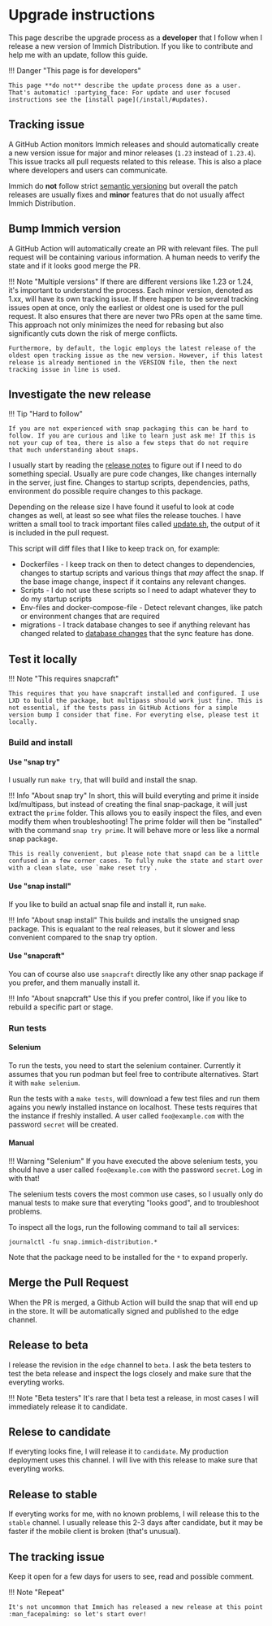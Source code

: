 # Upgrade instructions

This page describe the upgrade process as a **developer** that I follow when I release a new version of Immich Distribution. If you like to contribute and help me with an update, follow this guide.

!!! Danger "This page is for developers"

    This page **do not** describe the update process done as a user. That's automatic! :partying_face: For update and user focused instructions see the [install page](/install/#updates).

## Tracking issue

A GitHub Action monitors Immich releases and should automatically create a new version issue for major and minor releases (`1.23` instead of `1.23.4`). This issue tracks all pull requests related to this release. This is also a place where developers and users can communicate.

Immich do **not** follow strict [semantic versioning](https://semver.org/) but overall the patch releases are usually fixes and **minor** features that do not usually affect Immich Distribution.

## Bump Immich version

A GitHub Action will automatically create an PR with relevant files.
The pull request will be containing various information. A human needs to verify the state and if it looks good merge the PR.

!!! Note "Multiple versions"
    If there are different versions like 1.23 or 1.24, it's important to understand the process. Each minor version, denoted as 1.xx, will have its own tracking issue. If there happen to be several tracking issues open at once, only the earliest or oldest one is used for the pull request. It also ensures that there are never two PRs open at the same time. This approach not only minimizes the need for rebasing but also significantly cuts down the risk of merge conflicts.

    Furthermore, by default, the logic employs the latest release of the oldest open tracking issue as the new version. However, if this latest release is already mentioned in the VERSION file, then the next tracking issue in line is used.

## Investigate the new release

!!! Tip "Hard to follow"

    If you are not experienced with snap packaging this can be hard to follow. If you are curious and like to learn just ask me! If this is not your cup of tea, there is also a few steps that do not require that much understanding about snaps.

I usually start by reading the [release notes](https://github.com/immich-app/immich/releases) to figure out if I need to do something special. Usually are pure code changes, like changes internally in the server, just fine. Changes to startup scripts, dependencies, paths, environment do possible require changes to this package.

Depending on the release size I have found it useful to look at code changes as well, at least so see what files the release touches. I have written a small tool to track important files called [update.sh](https://github.com/nsg/immich-distribution/blob/master/update.sh), the output of it is included in the pull request.

This script will diff files that I like to keep track on, for example:

* Dockerfiles - I keep track on then to detect changes to dependencies, changes to startup scripts and various things that _may_ affect the snap. If the base image change, inspect if it contains any relevant changes.
* Scripts - I do not use these scripts so I need to adapt whatever they to do my startup scripts
* Env-files and docker-compose-file - Detect relevant changes, like patch or environment changes that are required
* migrations - I track database changes to see if anything relevant has changed related to [database changes](https://github.com/nsg/immich-distribution/blob/master/src/etc/modify-db.sql) that the sync feature has done.

## Test it locally

!!! Note "This requires snapcraft"

    This requires that you have snapcraft installed and configured. I use LXD to build the package, but multipass should work just fine. This is not essential, if the tests pass in GitHub Actions for a simple version bump I consider that fine. For everyting else, please test it locally.

### Build and install

#### Use "snap try"

I usually run `make try`, that will build and install the snap.

!!! Info "About snap try"
    In short, this will build everyting and prime it inside lxd/multipass, but instead of creating the final snap-package, it will just extract the `prime` folder. This allows you to easily inspect the files, and even modify them when troubleshooting! The prime folder will then be "installed" with the command `snap try prime`. It will behave more or less like a normal snap package.

    This is really convenient, but please note that snapd can be a little confused in a few corner cases. To fully nuke the state and start over with a clean slate, use `make reset try`.

#### Use "snap install"

If you like to build an actual snap file and install it, run `make`.

!!! Info "About snap install"
    This builds and installs the unsigned snap package. This is equalant to the real releases, but it slower and less convenient compared to the snap try option.

#### Use "snapcraft"

You can of course also use `snapcraft` directly like any other snap package if you prefer, and them manually install it.

!!! Info "About snapcraft"
    Use this if you prefer control, like if you like to rebuild a specific part or stage.

### Run tests

#### Selenium

To run the tests, you need to start the selenium container. Currently it assumes that you run podman but feel free to contribute alternatives. Start it with `make selenium`.

Run the tests with a `make tests`, will download a few test files and run them agains you newly installed instance on localhost. These tests requires that the instance if freshly installed. A user called `foo@example.com` with the password `secret` will be created.

#### Manual

!!! Warning "Selenium"
    If you have executed the above selenium tests, you should have a user called `foo@example.com` with the password `secret`. Log in with that!

The selenium tests covers the most common use cases, so I usually only do manual tests to make sure that everyting "looks good", and to troubleshoot problems.

To inspect all the logs, run the following command to tail all services:

```
journalctl -fu snap.immich-distribution.*
```

Note that the package need to be installed for the `*` to expand properly.

## Merge the Pull Request

When the PR is merged, a Github Action will build the snap that will end up in the store. It will be automatically signed and published to the edge channel.

## Release to beta

I release the revision in the `edge` channel to `beta`. I ask the beta testers to test the beta release and inspect the logs closely and make sure that the everyting works.

!!! Note "Beta testers"
    It's rare that I beta test a release, in most cases I will immediately release it to candidate.

## Relese to candidate

If everyting looks fine, I will release it to `candidate`. My production deployment uses this channel. I will live with this release to make sure that everyting works.

## Release to stable

If everyting works for me, with no known problems, I will release this to the `stable` channel. I usually release this 2-3 days after candidate, but it may be faster if the mobile client is broken (that's unusual).

## The tracking issue

Keep it open for a few days for users to see, read and possible comment.

!!! Note "Repeat"

    It's not uncommon that Immich has released a new release at this point :man_facepalming: so let's start over!
